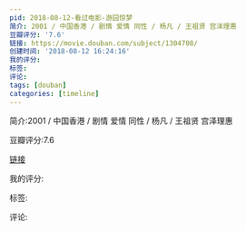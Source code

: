 ```yaml
---
pid: 2018-08-12-看过电影-游园惊梦
简介: 2001 / 中国香港 / 剧情 爱情 同性 / 杨凡 / 王祖贤 宫泽理惠
豆瓣评分: '7.6'
链接: https://movie.douban.com/subject/1304708/
创建时间: '2018-08-12 16:24:16'
我的评分:
标签:
评论:
tags: [douban]
categories: [timeline]
---
```

简介:2001 / 中国香港 / 剧情 爱情 同性 / 杨凡 / 王祖贤 宫泽理惠

豆瓣评分:7.6

[链接](https://movie.douban.com/subject/1304708/)

我的评分:

标签:

评论:

